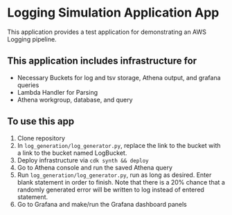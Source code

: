 # Logging Simulation Application App

This application provides a test application for demonstrating an AWS Logging pipeline.

## This application includes infrastructure for
- Necessary Buckets for log and tsv storage, Athena output, and grafana queries
- Lambda Handler for Parsing
- Athena workgroup, database, and query

## To use this app
1. Clone repository
2. In `log_generation/log_generator.py`, replace the link to the bucket with a link to the bucket named LogBucket.
3. Deploy infrastructure via `cdk synth && deploy`
4. Go to Athena console and run the saved Athena query
5. Run `log_generation/log_generator.py`, run as long as desired. Enter blank statement in order to finish. Note that 
there is a 20% chance that a randomly generated error will be written to log instead of entered statement.
5. Go to Grafana and make/run the Grafana dashboard panels